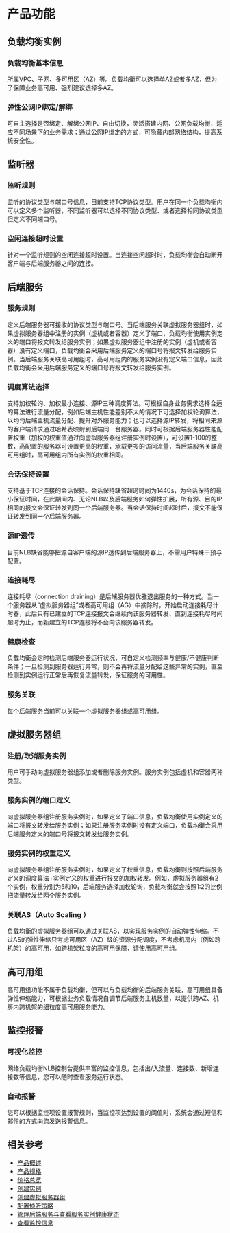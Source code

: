 # 产品功能



## 负载均衡实例

### 负载均衡基本信息

所属VPC、子网、多可用区（AZ）等。负载均衡可以选择单AZ或者多AZ，但为了保障业务高可用、强烈建议选择多AZ。

### 弹性公网IP绑定/解绑

可自主选择是否绑定、解绑公网IP、自由切换，灵活搭建内网、公网负载均衡，适应不同场景下的业务需求；通过公网IP绑定的方式，可隐藏内部网络结构，提高系统安全性。

## 监听器

### 监听规则

监听的协议类型与端口号信息，目前支持TCP协议类型。用户在同一个负载均衡内可以定义多个监听器，不同监听器可以选择不同协议类型、或者选择相同协议类型但定义不同端口号。


### 空闲连接超时设置

针对一个监听规则的空闲连接超时设置。当连接空闲超时时，负载均衡会自动断开客户端与后端服务器之间的连接。

## 后端服务

### 服务规则

定义后端服务器可接收的协议类型与端口号。当后端服务关联虚拟服务器组时，如果虚拟服务器组中注册的实例（虚机或者容器）定义了端口，负载均衡使用实例定义的端口将报文转发给服务实例；如果虚拟服务器组中注册的实例（虚机或者容器）没有定义端口，负载均衡会采用后端服务定义的端口号将报文转发给服务实例。当后端服务关联高可用组时，高可用组内的服务实例没有定义端口信息，因此负载均衡会采用后端服务定义的端口号将报文转发给服务实例。

### 调度算法选择

支持加权轮询、加权最小连接、源IP三种调度算法。可根据自身业务需求选择合适的算法进行流量分配，例如后端主机性能差别不大的情况下可选择加权轮询算法，以均匀后端主机流量分配、提升对外服务能力；也可以选择源IP转发，将相同来源的客户端请求通过哈希表映射到后端同一台服务器。同时可根据后端服务器性能配置权重（加权的权重值通过向虚拟服务器组注册实例时设置），可设置1-100的整数，高配置的服务器可设置更高的权重，承载更多的访问流量，当后端服务关联高可用组时，高可用组内所有实例的权重相同。

### 会话保持设置

支持基于TCP连接的会话保持。会话保持缺省超时时间为1440s，为会话保持的最小保证时间，在此期间内、无论NLB以及后端服务如何弹性扩展，所有源、目的IP相同的报文会保证转发到同一个后端服务器。当会话保持时间超时后，报文不能保证转发到同一个后端服务器。

### 源IP透传

目前NLB缺省能够把源自客户端的源IP透传到后端服务器上，不需用户特殊干预与配置。

### 连接耗尽

连接耗尽（connection draining）是后端服务器优雅退出服务的一种方式。当一个服务器从“虚拟服务器组”或者高可用组（AG）中摘除时，开始启动连接耗尽计时器，此后只有已建立的TCP连接报文会继续向该服务器转发、直到连接耗尽时间超时为止，而新建立的TCP连接将不会向该服务器转发。

### 健康检查

负载均衡会定时检测后端服务器运行状况，可自定义检测频率与健康/不健康判断条件；一旦检测到服务器运行异常，则不会再将流量分配给这些异常的实例，直至检测到实例运行正常后再恢复流量转发，保证服务的可用性。

### 服务关联

每个后端服务当前可以关联一个虚拟服务器组或高可用组。

## 虚拟服务器组

### 注册/取消服务实例

用户可手动向虚拟服务器组添加或者删除服务实例。服务实例包括虚机和容器两种类型。

### 服务实例的端口定义

向虚拟服务器组注册服务实例时，如果定义了端口信息，负载均衡使用实例定义的端口将报文转发给服务实例；如果注册服务实例时没有定义端口，负载均衡会采用后端服务定义的端口号将报文转发给服务实例。

### 服务实例的权重定义

向虚拟服务器组注册服务实例时，如果定义了权重信息，负载均衡则按照后端服务定义的调度算法+实例定义的权重进行报文的加权转发。例如，虚拟服务器组有2个实例，权重分别为5和10，后端服务选择加权轮询，负载均衡就会按照1:2的比例把流量转发给两个服务实例。

### 关联AS（Auto Scaling ）

负载均衡的虚拟服务器组可以通过关联AS，以实现服务实例的自动弹性伸缩。不过AS的弹性伸缩只考虑可用区（AZ）级的资源分配调度，不考虑机房内（例如跨机架）的高可用，如跨机架粒度的高可用保障，请使用高可用组。

## 高可用组

高可用组功能不属于负载均衡，但可以与负载均衡的后端服务关联，高可用组具备弹性伸缩能力，可根据业务负载情况自调节后端服务主机数量，以提供跨AZ、机房内跨机架的细粒度高可用服务能力。

## 监控报警

### 可视化监控

网络负载均衡NLB控制台提供丰富的监控信息，包括出/入流量、连接数、新增连接数等信息，您可以随时查看服务运行状态。

### 自动报警

您可以根据监控项设置报警规则，当监控项达到设置的阈值时，系统会通过短信和邮件的方式向您发送报警信息。

## 相关参考

- [产品概述](../Introduction/Product-Overview.md)
- [产品规格](../Introduction/Specifications.md)
- [价格总览](../Pricing/Price-Overview.md)
- [创建实例](../Getting-Started/Create-Instance.md)
- [创建虚拟服务器组](../Operation-Guide/TargetGroup-Management.md)
- [配置侦听策略](../Operation-Guide/Listener-Management.md)
- [管理后端服务与查看服务实例健康状态](../Operation-Guide/Backend-Management.md)
- [查看监控信息](../Operation-Guide/Monitoring.md)


